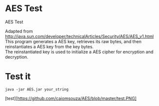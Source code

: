 # AES Test
AES Test

Adapted from http://java.sun.com/developer/technicalArticles/Security/AES/AES_v1.html <BR>
This program generates a AES key, retrieves its raw bytes, and then reinstantiates a AES key from the key bytes. <BR>
The reinstantiated key is used to initialize a AES cipher for encryption and decryption. <BR>

# Test it
```
java -jar AES.jar your_string
```

[test][https://github.com/caiomsouza/AES/blob/master/test.PNG]
